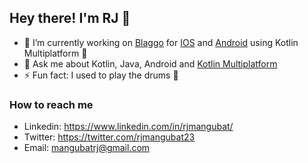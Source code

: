 ## Hey there! I'm RJ 👋

- 🔭 I’m currently working on [Blaggo](https://www.myblaggo.com/) for [IOS](https://apps.apple.com/ph/app/blaggo/id6470715833) and [Android](https://play.google.com/store/apps/details?id=com.blaggo.android) using Kotlin Multiplatform 🌱
- 💬 Ask me about Kotlin, Java, Android and [Kotlin Multiplatform](https://kotlinlang.org/docs/multiplatform.html)
- ⚡ Fun fact: I used to play the drums 🥁

### How to reach me

- Linkedin: https://www.linkedin.com/in/rjmangubat/ 
- Twitter: https://twitter.com/rjmangubat23
- Email: [mangubatrj@gmail.com](mailto:mangubatrj@gmail.com)
